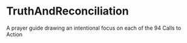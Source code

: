 # TruthAndReconciliation
A prayer guide drawing an intentional focus on each of the 94 Calls to Action
